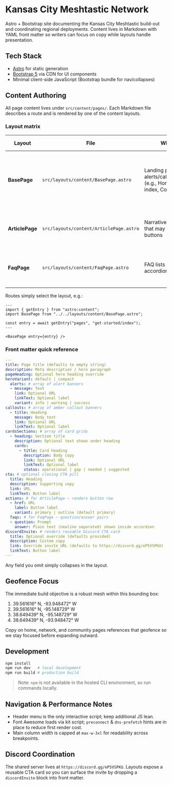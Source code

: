 # Kansas City Meshtastic Network

Astro + Bootstrap site documenting the Kansas City Meshtastic build-out and coordinating regional deployments. Content lives in Markdown with YAML front matter so writers can focus on copy while layouts handle presentation.

## Tech Stack
- [Astro](https://astro.build/) for static generation
- [Bootstrap 5](https://getbootstrap.com/) via CDN for UI components
- Minimal client-side JavaScript (Bootstrap bundle for nav/collapses)

## Content Authoring
All page content lives under `src/content/pages/`. Each Markdown file describes a route and is rendered by one of the content layouts.

### Layout matrix
| Layout | File | When to use | YAML fields consumed |
| --- | --- | --- | --- |
| **BasePage** | `src/layouts/content/BasePage.astro` | Landing pages with alerts/callouts/cards/CTAs (e.g., Home, Get Started index, Community index) | `title`, `description`, `pageHeading`, `heroVariant`, `alerts`, `callouts`, `cardsSections`, `cta`, `discordInvite` |
| **ArticlePage** | `src/layouts/content/ArticlePage.astro` | Narrative pages or guides that may include CTA buttons | `title`, `description`, `pageHeading`, `heroVariant`, `actions`, `discordInvite` |
| **FaqPage** | `src/layouts/content/FaqPage.astro` | FAQ lists rendered as accordions | `title`, `description`, `pageHeading`, `heroVariant`, `faqs`, `discordInvite` |

Routes simply select the layout, e.g.:

```astro
---
import { getEntry } from "astro:content";
import BasePage from "../../layouts/content/BasePage.astro";

const entry = await getEntry("pages", "get-started/index");
---

<BasePage entry={entry} />
```

### Front matter quick reference
```yaml
---
title: Page title (defaults to empty string)
description: Meta description / hero paragraph
pageHeading: Optional hero heading override
heroVariant: default | compact
  alerts: # array of alert banners
  - message: Text
    link: Optional URL
    linkText: Optional label
    variant: info | warning | success
callouts: # array of amber callout banners
  - title: Heading
    message: Body text
    link: Optional URL
    linkText: Optional label
cardsSections: # array of card grids
  - heading: Section title
    description: Optional text shown under heading
    cards:
      - title: Card heading
        description: Body copy
        link: Optional URL
        linkText: Optional label
        status: operational | gap | needed | suggested
cta: # optional closing CTA pill
  title: Heading
  description: Supporting copy
  link: URL
  linkText: Button label
actions: # for ArticlePage – renders button row
  - href: URL
    label: Button label
    variant: primary | outline (default primary)
  faqs: # for FaqPage – question/answer pairs
  - question: Prompt
    answer: Plain text (newline separated) shown inside accordion
discordInvite: # renders reusable Discord CTA card
  title: Optional override (defaults provided)
  description: Custom copy
  link: Override invite URL (defaults to https://discord.gg/eP5VSPKU)
  linkText: Button label
---
```

Any field you omit simply collapses in the layout.

## Geofence Focus
The immediate build objective is a robust mesh within this bounding box:
1. 39.561616° N, -93.948472° W
2. 39.561616° N, -95.148729° W
3. 38.649439° N, -95.148729° W
4. 38.649439° N, -93.948472° W

Copy on home, network, and community pages references that geofence so we stay focused before expanding outward.

## Development
```bash
npm install
npm run dev   # local development
npm run build # production build
```

> Note: `npm` is not available in the hosted CLI environment, so run commands locally.

## Navigation & Performance Notes
- Header menu is the only interactive script; keep additional JS lean.
- Font Awesome loads via kit script; `preconnect` & `dns-prefetch` hints are in place to reduce first render cost.
- Main column width is capped at `max-w-3xl` for readability across breakpoints.

## Discord Coordination
The shared server lives at `https://discord.gg/eP5VSPKU`. Layouts expose a reusable CTA card so you can surface the invite by dropping a `discordInvite` block into front matter.
